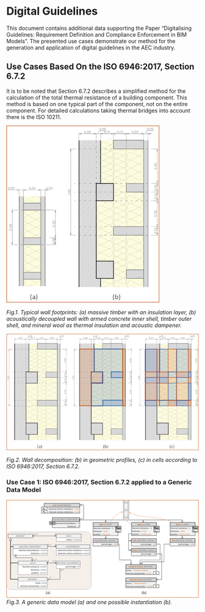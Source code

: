# Digital Guidelines
This document contains additional data supporting the Paper “Digitalising Guidelines: Requirement Definition and Compliance Enforcement in BIM Models”. The presented use cases demonstrate our method for the generation and application of digital guidelines in the AEC industry.

## Use Cases Based On the ISO 6946:2017, Section 6.7.2

It is to be noted that Section 6.7.2 describes a simplified method for the calculation of the total thermal resistance of a building component. This method is based on one typical part of the component, not on the entire component. For detailed calculations taking thermal bridges into account there is the ISO 10211. 

![Walls](/UC0_walls_.png)

*Fig.1. Typical wall footprints: (a) massive timber with an insulation layer, (b) acoustically decoupled wall with armed concrete inner shell, timber outer shell, and mineral wool as thermal insulation and acoustic dampener.*

![Wall decomposition](/UC0_wall_decomposition_.png)

*Fig.2. Wall decomposition: (b) in geometric profiles, (c) in cells according to ISO 6946:2017, Section 6.7.2.*

### Use Case 1: ISO 6946:2017, Section 6.7.2 applied to a Generic Data Model

![Class and Object Diagrams](/UC1_01b.png)
*Fig.3. A generic data model (a) and one possible instantiation (b).*
